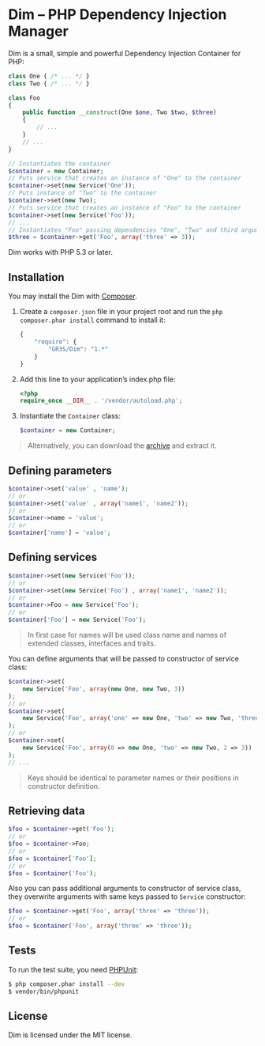 # Dim – PHP Dependency Injection Manager

Dim is a small, simple and powerful Dependency Injection Container for PHP:
```php
class One { /* ... */ }
class Two { /* ... */ }

class Foo
{
    public function __construct(One $one, Two $two, $three)
    {
        // ...
    }
    // ...
}

// Instantiates the container
$container = new Container;
// Puts service that creates an instance of "One" to the container
$container->set(new Service('One'));
// Puts instance of "Two" to the container
$container->set(new Two);
// Puts service that creates an instance of "Foo" to the container
$container->set(new Service('Foo'));
// ...
// Instantiates "Foo" passing dependencies "One", "Two" and third argument "3" to the constructor
$three = $container->get('Foo', array('three' => 3));
```
Dim works with PHP 5.3 or later.

## Installation
You may install the Dim with [Composer](https://getcomposer.org).

1. Create a `composer.json` file in your project root
and run the `php composer.phar install` command to install it:
    ```php
    {
        "require": {
            "GR3S/Dim": "1.*"
        }
    }
    ```

2. Add this line to your application’s index.php file:
    ```php
    <?php
    require_once __DIR__ . '/vendor/autoload.php';
    ```

3. Instantiate the `Container` class:
    ```php
    $container = new Container;
    ```

> Alternatively, you can download the [archive](https://github.com/GR3S/Dim/archive/master.zip) and extract it.

## Defining parameters
```php
$container->set('value' , 'name');
// or
$container->set('value' , array('name1', 'name2'));
// or
$container->name = 'value';
// or
$container['name'] = 'value';
```

## Defining services
```php
$container->set(new Service('Foo'));
// or
$container->set(new Service('Foo') , array('name1', 'name2'));
// or
$container->Foo = new Service('Foo');
// or
$container['Foo'] = new Service('Foo');
```
> In first case for names will be used class name and names of extended classes, interfaces and traits.

You can define arguments that will be passed to constructor of service class:
```php
$container->set(
    new Service('Foo', array(new One, new Two, 3))
);
// or
$container->set(
    new Service('Foo', array('one' => new One, 'two' => new Two, 'three' => 3))
);
// or
$container->set(
    new Service('Foo', array(0 => new One, 'two' => new Two, 2 => 3))
);
// ...
```
> Keys should be identical to parameter names or their positions in constructor definition.

## Retrieving data
```php
$foo = $container->get('Foo');
// or
$foo = $container->Foo;
// or
$foo = $container['Foo'];
// or
$foo = $container('Foo');
```
Also you can pass additional arguments to constructor of service class, they overwrite arguments with same keys passed
to `Service` constructor:
```php
$foo = $container->get('Foo', array('three' => 'three'));
// or
$foo = $container('Foo', array('three' => 'three'));
```

## Tests
To run the test suite, you need [PHPUnit](http://phpunit.de):
```bash
$ php composer.phar install --dev
$ vendor/bin/phpunit
```

## License
Dim is licensed under the MIT license.